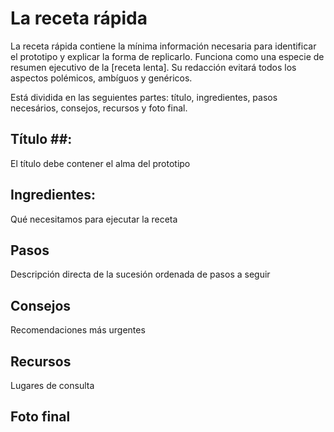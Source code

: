 # La receta rápida #

La receta rápida contiene la mínima información necesaria para identificar el prototipo y explicar la forma de replicarlo. Funciona como una especie de resumen ejecutivo de la [receta lenta]. Su redacción evitará todos los aspectos polémicos, ambíguos y genéricos. 

Está dividida en las seguientes partes: título, ingredientes, pasos necesários, consejos, recursos y foto final. 

## Título ##: 

El título debe contener el alma del prototipo

## Ingredientes: ## 

Qué necesitamos para ejecutar la receta

## Pasos ###

Descripción directa de la sucesión ordenada de pasos a seguir 

## Consejos ##
Recomendaciones más urgentes

## Recursos ##
Lugares de consulta

## Foto final ##
